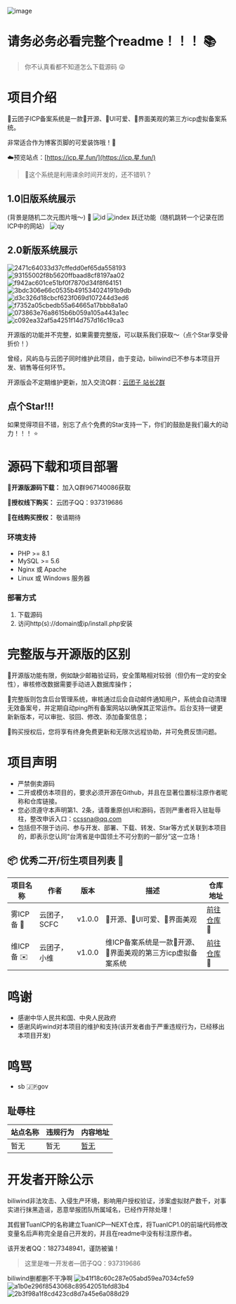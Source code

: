 ![image](https://github.com/user-attachments/assets/be69c819-0a1e-4e5a-abbe-619b13aaa371)

# 请务必务必看完整个readme！！！ 📚

> 你不认真看都不知道怎么下载源码 😜

# 项目介绍
🌠云团子ICP备案系统是一款💖开源、🩷UI可爱、🩵界面美观的第三方icp虚拟备案系统。

非常适合作为博客页脚的可爱装饰哦！🎈

☁️预览站点：[https://icp.星.fun/](https://icp.星.fun/)


> 🎉这个系统是利用课余时间开发的，还不错叭？

## 1.0旧版系统展示
(背景是随机二次元图片哦～) 🎨
![id](https://github.com/user-attachments/assets/f07d88cf-887a-4967-b066-ecb0e11b1b1c)
![index](https://github.com/user-attachments/assets/13865de9-b6e6-4319-86fa-f66fb12024e4)
跃迁功能（随机跳转一个记录在团ICP中的网站）
![qy](https://github.com/user-attachments/assets/664e1fe2-15d6-441f-9322-c56c00e31b09)

## 2.0新版系统展示
![2471c64033d37cffedd0ef65da558193](https://github.com/user-attachments/assets/9b8b4e3c-f509-4c77-8aad-16e92583e0a1)
![93155002f8b5620ffbaad8cf8197aa02](https://github.com/user-attachments/assets/4bbf9baa-c42f-419b-b472-a657824635f1)
![f942ac601ce51bf0f7870d34f8f64151](https://github.com/user-attachments/assets/35712e28-d5c0-4358-bb5a-acb822c80e36)
![3bdc306e66c0535b491534024191b9db](https://github.com/user-attachments/assets/1ebe4b6e-435b-4d68-b1c1-755c3c56adb1)
![d3c326d18cbcf623f069d107244d3ed6](https://github.com/user-attachments/assets/56ed31d8-b4a3-4838-9337-549a7f28bad0)
![f7352a05cbedb55a64665a17bbb8a1a0](https://github.com/user-attachments/assets/3d463a8e-4659-483c-b0de-438ba163d05f)
![073863e76a8615b6b059a105a443a1ec](https://github.com/user-attachments/assets/9c7eff76-fede-41c6-8d6a-1151156e96db)
![c092ea32af5a4251f14d757d16c19ca3](https://github.com/user-attachments/assets/67eefdaf-de00-4eb4-8af2-91c053526077)

开源版的功能并不完整，如果需要完整版，可以联系我们获取～（点个Star享受骨折价！）

曾经，风屿岛与云团子同时维护此项目，由于变动，biliwind已不参与本项目开发、销售等任何环节。

开源版会不定期维护更新，加入交流Q群：[云团子 站长2群](https://qm.qq.com/q/zWdw1HqaOY)

## 点个Star!!!
如果觉得项目不错，别忘了点个免费的Star支持一下，你们的鼓励是我们最大的动力！！！ ⭐️

# 源码下载和项目部署
**🧡开源版源码下载：** 加入Q群967140086获取

**🩷授权线下购买：** 云团子QQ：937319686

**🩵在线购买授权：** 敬请期待

### 环境支持
- PHP >= 8.1
- MySQL >= 5.6
- Nginx 或 Apache
- Linux 或 Windows 服务器
  
### 部署方式
1. 下载源码
2. 访问http(s)://domain或ip/install.php安装
# 完整版与开源版的区别
🧡开源版功能有限，例如缺少邮箱验证码，安全策略相对较弱（但仍有一定的安全性），审核修改数据需要手动进入数据库操作；

🩵完整版则包含后台管理系统，审核通过后会自动邮件通知用户，系统会自动清理无效备案号，并定期自动ping所有备案网站以确保其正常运作。后台支持一键更新新版本，可以审批、驳回、修改、添加备案信息；

🩷购买授权后，您将享有终身免费更新和无限次远程协助，并可免费反馈问题。
# 项目声明
- 严禁倒卖源码
- 二开或模仿本项目的，要求必须开源在Github，并且在显著位置标注原作者昵称和仓库链接。
- 您必须遵守本声明第1、2条，请尊重原创UI和源码，否则严重者将入驻耻辱柱，整改申诉入口：ccssna@qq.com
- 包括但不限于访问、参与开发、部署、下载、转发、Star等方式关联到本项目的，即表示您认同“台湾省是中国领土不可分割的一部分”这一立场！

## 📦 优秀二开/衍生项目列表 🎁

| 项目名称 | 作者 | 版本 | 描述 | 仓库地址 |
|---------|------|------|------|----------|
| 雾ICP备 📧 | 云团子，SCFC | v1.0.0 | 💖开源、🩷UI可爱、🩵界面美观 | [前往仓库](https://github.com/wugov/WuICP) 🚗 |
| 维ICP备 ✉️ | 云团子，小维 | v1.0.0 | 维ICP备案系统是一款💖开源、🩵界面美观的第三方icp虚拟备案系统 | [前往仓库](https://github.com/xiaowei-wei/-ICP-Virtual-ICP-Filing-System) 🚗 |

# 鸣谢
- 感谢中华人民共和国、中央人民政府
- 感谢风屿wind对本项目的维护和支持(该开发者由于严重违规行为，已经移出本项目开发)
# 鸣骂
- sb 🇯🇵gov

## 耻辱柱
| 站点名称 | 违规行为 | 内容地址 |
|---------|------|----------|
| 暂无 | 暂无 | [暂无](#) |


# 开发者开除公示
biliwind非法攻击、入侵生产环境，影响用户授权验证，涉案虚拟财产数千，对事实进行抹黑造谣，恶意举报团队所属域名，已经作开除处理！

其假冒TuanICP的名称建立TuanICP—NEXT仓库，将TuanICP1.0的前端代码修改变量名后声称完全是自己开发的，并且在readme中没有标注原作者。

该开发者QQ：1827348941，谨防被骗！

> 这里是唯一开发者—团子QQ：937319686

biliwind删都删不干净啊
![b41f18c60c287e05abd59ea7034cfe59](https://github.com/user-attachments/assets/c755f3ed-95fd-41d5-887d-ca9cb26ec95d)
![a1b0e296f8543068c89542051bfd83b4](https://github.com/user-attachments/assets/79b5a477-b21a-4725-8cf3-7569898cdec7)
![2b3f98a1f8cd423cd8d7a45e6a088d29](https://github.com/user-attachments/assets/a972f3d4-f39f-4768-be66-f950c28ec25a)
